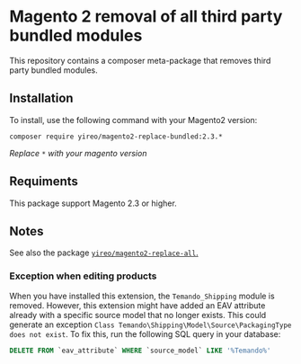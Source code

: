 # Magento 2 removal of all third party bundled modules

This repository contains a composer meta-package that removes third party bundled modules.

## Installation

To install, use the following command with your Magento2 version:

```
composer require yireo/magento2-replace-bundled:2.3.*
```

_Replace `*` with your magento version_

## Requiments

This package support Magento 2.3 or higher.

## Notes

See also the package [`yireo/magento2-replace-all`.](https://github.com/yireo/magento2-replace-all)

### Exception when editing products
When you have installed this extension, the `Temando_Shipping` module is removed. However, this extension might have added an EAV attribute already with a specific source model that no longer exists. This could generate an exception `Class Temando\Shipping\Model\Source\PackagingType does not exist`. To fix this, run the following SQL query in your database:

```sql
DELETE FROM `eav_attribute` WHERE `source_model` LIKE '%Temando%' 
```
